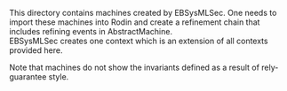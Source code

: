 This directory contains machines created by EBSysMLSec. One needs to import these machines into Rodin and create a refinement chain that includes refining events in AbstractMachine.  
EBSysMLSec creates one context which is an extension of all contexts provided here.

Note that machines do not show the invariants defined as a result of rely-guarantee style.
